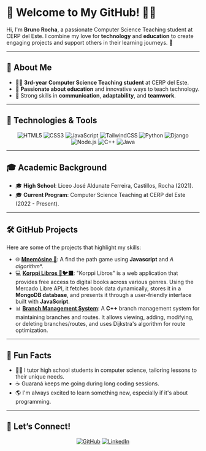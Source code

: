 # 🌟 Welcome to My GitHub! 👨‍💻  
Hi, I'm **Bruno Rocha**, a passionate Computer Science Teaching student at CERP del Este. I combine my love for **technology** and **education** to create engaging projects and support others in their learning journeys. 🚀  

---

## 🎯 About Me  
- 👨‍🏫 **3rd-year Computer Science Teaching student** at CERP del Este.  
- 🌱 **Passionate about education** and innovative ways to teach technology.  
- 🤝 Strong skills in **communication**, **adaptability**, and **teamwork**.  

---

## 🔧 Technologies & Tools  
<div align="center">

![HTML5](https://img.shields.io/badge/-HTML5-E34F26?logo=html5&logoColor=white&style=for-the-badge)
![CSS3](https://img.shields.io/badge/-CSS3-1572B6?logo=css3&logoColor=white&style=for-the-badge)
![JavaScript](https://img.shields.io/badge/-JavaScript-F7DF1E?logo=javascript&logoColor=black&style=for-the-badge)
![TailwindCSS](https://img.shields.io/badge/-TailwindCSS-06B6D4?logo=tailwindcss&logoColor=white&style=for-the-badge)
![Python](https://img.shields.io/badge/-Python-3776AB?logo=python&logoColor=white&style=for-the-badge)
![Django](https://img.shields.io/badge/-Django-092E20?logo=django&logoColor=white&style=for-the-badge)
![Node.js](https://img.shields.io/badge/-Node.js-339933?logo=node.js&logoColor=white&style=for-the-badge)
![C++](https://img.shields.io/badge/-C++-00599C?logo=cplusplus&logoColor=white&style=for-the-badge)
![Java](https://img.shields.io/badge/-Java-007396?logo=java&logoColor=white&style=for-the-badge)

</div>

---

## 🎓 Academic Background  
- 🎓 **High School**: Liceo José Aldunate Ferreira, Castillos, Rocha (2021).  
- 🎓 **Current Program**: Computer Science Teaching at CERP del Este (2022 - Present).  

---

## 🛠️ GitHub Projects  
Here are some of the projects that highlight my skills:  

- 🌐 **[Mnemósine 🦉](https://brumaster7.github.io/Mnemosine/)**: A find the path game using **Javascript** and **A* algorithm**.  
- 💻 **[Korppi Libros 📖🐦‍⬛](https://korppi-libros.vercel.app/)**: "Korppi Libros" is a web application that provides free access to digital books across various genres. Using the Mercado Libre API, it fetches book data dynamically, stores it in a **MongoDB database**, and presents it through a user-friendly interface built with **JavaScript**.  
- 📊 **[Branch Management System](https://github.com/BruMaster7/sistema_sucursales)**: A **C++** branch management system for maintaining branches and routes. It allows viewing, adding, modifying, or deleting branches/routes, and uses Dijkstra's algorithm for route optimization.  

---

## 🌟 Fun Facts  
- 👨‍🏫 I tutor high school students in computer science, tailoring lessons to their unique needs.  
- ☕ Guaraná keeps me going during long coding sessions.  
- 🌎 I'm always excited to learn something new, especially if it's about programming.

---

## 🤝 Let’s Connect!  
<div align="center">

[![GitHub](https://img.shields.io/badge/-GitHub-181717?logo=github&logoColor=white&style=for-the-badge)](https://github.com/BruMaster7)
[![LinkedIn](https://img.shields.io/badge/-LinkedIn-0077B5?logo=linkedin&logoColor=white&style=for-the-badge)](https://www.linkedin.com/in/bruno-rocha-a520a91b8/)  

</div>



